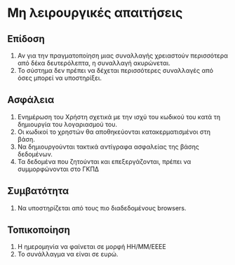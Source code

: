 # Μη λειρουργικές απαιτήσεις

## Επίδοση
1. Αν για την πραγματοποίηση μιας συναλλαγής χρειαστούν περισσότερα από δέκα δευτερόλεπτα, η συναλλαγή ακυρώνεται.
2. Το σύστημα δεν πρέπει να δέχεται περισσότερες συναλλαγές από όσες μπορεί να υποστηρίξει.

## Ασφάλεια
1. Ενημέρωση του Χρήστη σχετικά με την ισχύ του κωδικού του κατά τη δημιουργία του λογαριασμού του.
2. Οι κωδικοί το χρηστών θα αποθηκεύονται κατακερματισμένοι στη βάση.
3. Να δημιουργούνται τακτικά αντίγραφα ασφαλείας της βάσης δεδομένων.
4. Τα δεδομένα που ζητούνται και επεξεργάζονται, πρέπει να συμμορφώνονται στο ΓΚΠΔ

## Συμβατότητα
1. Να υποστηρίζεται από τους πιο διαδεδομένους browsers.

## Τοπικοποίηση
1. Η ημερομηνία να φαίνεται σε μορφή ΗΗ/ΜΜ/ΕΕΕΕ
2. Το συνάλλαγμα να είναι σε ευρώ.